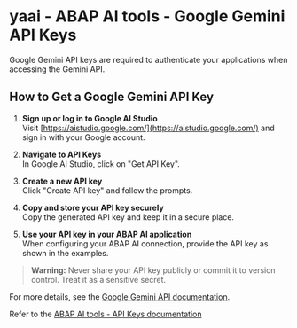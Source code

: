 # yaai - ABAP AI tools - Google Gemini API Keys

Google Gemini API keys are required to authenticate your applications when accessing the Gemini API.

## How to Get a Google Gemini API Key

1. **Sign up or log in to Google AI Studio**  
   Visit [https://aistudio.google.com/](https://aistudio.google.com/) and sign in with your Google account.

2. **Navigate to API Keys**  
In Google AI Studio, click on "Get API Key".

3. **Create a new API key**  
   Click "Create API key" and follow the prompts.

4. **Copy and store your API key securely**  
   Copy the generated API key and keep it in a secure place.

5. **Use your API key in your ABAP AI application**  
   When configuring your ABAP AI connection, provide the API key as shown in the examples.


> **Warning:** Never share your API key publicly or commit it to version control. Treat it as a sensitive secret.

For more details, see the [Google Gemini API documentation](https://ai.google.dev/docs/api-key).

Refer to the [ABAP AI tools - API Keys documentation](../api_keys.md)